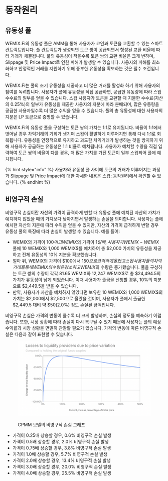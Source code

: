 # 동작원리

## 유동성 풀

WEMIX.Fi의 유동성 풀은 AMM을 통해 사용자가 코인과 토큰을 교환할 수 있는 스마트 컨트랙트입니다. 풀 컨트랙트가 생성되면 토큰 쌍이 공급되면서 형성된 교환 비율에 따라 거래가 체결됩니다. 풀의 유동성이 적을수록 토큰 쌍의 교환 비율은 크게 변하며, Slippage 및 Price Impact로 인한 피해가 발생할 수 있습니다. 사용자의 피해를 최소화하고 안정적인 거래를 지원하기 위해 풍부한 유동성을 확보하는 것은 필수 조건입니다.

WEMIX.Fi는 풀의 초기 유동성을 제공하고 더 많은 거래를 활성화 하기 위해 사용자의 참여를 독려합니다. 사용자가 풀에 유동성을 직접 공급하면, 공급한 유동량에 따라 스왑 수수료의 일부를 얻을 수 있습니다. 스왑 사용자가 토큰을 교환할 때 지불한 수수료(자산의 0.25%)의 일부가 유동성을 제공한 사용자의 지분에 따라 분배되며, 많은 유동량을 공급한 사용자일수록 더 많은 수익을 얻을 수 있습니다. 풀의 총 유동성에 대한 사용자의 지분은 LP 토큰으로 증명할 수 있습니다.

WEMIX.Fi의 유동성 풀을 구성하는 토큰 쌍의 가치는 1:1로 유지됩니다. 비율이 1:1에서 벗어날 경우 차익거래의 기회가 생기며 스왑이 활발하게 이루어지면 통해 다시 1:1로 회복됩니다. 유동성을 안정적으로 유지하고 과도한 차익거래가 발생하는 것을 방지하기 위해 사용자가 공급하는 유동성은 1:1 비율로 예치됩니다. 사용자가 예치할 수량을 직접 입력하여 토큰 쌍의 비율이 다를 경우, 더 많은 가치를 가진 토큰이 일부 스왑되어 풀에 예치됩니다.

{% hint style="info" %}
사용자와 유동성 풀 사이에 토큰의 거래가 이루어지는 과정과 Slippage 및 Price Impact에 대한 자세한 내용은 [스왑: 동작원리](../Swap/undefined.md)에서 확인할 수 있습니다.
{% endhint %}

## 비영구적 손실&#x20;

비영구적 손실이란 자산의 가격이 급격하게 변할 때 유동성 풀에 예치된 자산의 가치가 예치하지 않았을 때의 가치보다 낮아지면서 발생하는 손실을 의미합니다. 사용자는 풀에 예치한 자산의 지분에 따라 수익을 얻을 수 있지만, 자산의 가격이 급격하게 변할 경우 유동성 풀의 특징에 따라 손실이 발생할 수 있습니다. 예를 들어:

* WEMIX의 가격이 $100이고 WEMIX$의 가격이 $1 일때, 사용자가 WEMIX-WEMIX$ 풀에 10 WEMIX와 1,000 WEMIX$를 예치하여 총 $2,000 가치의 유동성을 제공하고 전체 유동성의 10% 지분을 확보했습니다.
* 얼마 뒤, WEMIX의 가격이 $100에서 $150으로 급격하게 올랐고 스왑 사용자들의 차익거래를 통해 WEMIX의 수량은 감소하고 WEMIX$의 수량은 증가했습니다. 풀을 구성하는 토큰 쌍의 수량이 각각 81.65 WEMIX와 12,247 WEMIX$로 총 $24,494.5의 가치가 유동성이 남게 되었습니다. 이때 사용자가 출금을 신청할 경우, 10%의 지분으로 $2,449.5을 받을 수 있습니다.
* 만약, 사용자가 자산을 예치하지 않았다면 보유한 10 WEMIX와 1,000 WEMIX$의 가치는 $2,000에서 $2,500으로 올랐을 것이며, 사용자가 풀에서 출금한 $2,449.5 대비 약 $50(2.0%) 정도 손실된 금액입니다.

비영구적 손실은 가격의 변동이 클수록 더 크게 발생하며, 손실의 정도를 예측하기 어렵습니다. 또한, 시장 상황에 따라 손실이 다시 복구될 수 있기 때문에 사용자는 풀의 예상 수익률과 시장 상황을 면밀히 관찰할 필요가 있습니다. 가격의 변동에 따른 비영구적 손실은 다음과 같이 표현할 수 있습니다.

<figure><img src="../../.gitbook/assets/Impermanent Loss of CPMM Model.png" alt=""><figcaption><p>CPMM 모델의 비영구적 손실 그래프</p></figcaption></figure>

* 가격이 0.25배 상승할 경우, 0.6% 비영구적 손실 발생
* 가격이 0.5배 상승할 경우, 2.0% 비영구적 손실 발생
* 가격이 0.75배 상승할 경우, 3.8% 비영구적 손실 발생
* 가격이 1.0배 상승할 경우, 5.7% 비영구적 손실 발생
* 가격이 2.0배 상승할 경우, 13.4% 비영구적 손실 발생
* 가격이 3.0배 상승할 경우, 20.0% 비영구적 손실 발생
* 가격이 4.0배 상승할 경우, 25.5% 비영구적 손실 발생
